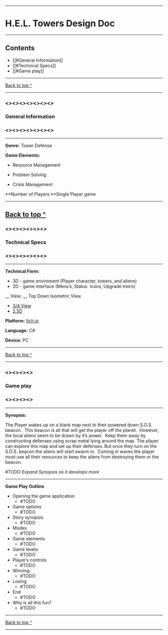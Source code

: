  ---
# H.E.L. Towers Design Doc

---


## Contents
- [[#General Information]]
- [[#Technical Specs]]
- [[#Game play]]

---

[Back to top ^](https://github.com/TelloVisionGames/HellTowers/tree/TelloVisionGames-patch-1#readme)

---

### <><><><><><><>
### General Information
### <><><><><><><>

---

**Genre:** Tower Defense



**Game Elements:**

- Resource Management

- Problem Solving

- Crisis Management


**Number of Players:**Single Player game

---

[Back to top ^](https://github.com/TelloVisionGames/HellTowers/tree/TelloVisionGames-patch-1#readme)
---

### <><><><><><>
### Technical Specs
### <><><><><><>

---

__Technical Form:__
- 3D - game enviroment (Player character, towers, and aliens)
-  2D - game interface (Menu’s, Status  Icons, Upgrade tree’s)


__  View: __ Top Down Isometric View
  - [3/4 View](https://tvtropes.org/pmwiki/pmwiki.php/Main/ThreeQuartersView)
  - [2.5D](https://tvtropes.org/pmwiki/pmwiki.php/Main/TwoAndAHalfD)


  __Platform:__ [Itch.io](https://itch.io/)
  
 

  __Language:__ C#

  __Device:__ PC
  
  ---

[Back to top ^](https://github.com/TelloVisionGames/HellTowers/tree/TelloVisionGames-patch-1#readme)

---

### <><><><>
### Game play
### <><><><>

---

__Synopsis:__

  The Player wakes up on a blank map next to their powered down S.O.S. beacon.  This beacon is all that will get the player off the planet.  However, the local aliens seem to be drawn by it’s power.  Keep them away by constructing defenses using scrap metal lying around the map. The player can explore this map and set up their defenses. But once they turn on the S.O.S. beacon the aliens will start swarm in.  Coming in waves the player must use all their resources to keep the aliens from destroying them or the beacon. 
  
  #TODO _Expand Synopsis as it develops more_
  
  ---
  

__Game Play Outline__


- Opening the game application
	- #TODO
- Game options 
	- #TODO
- Story synopsis
	- #TODO 
- Modes 
	- #TODO
- Game elements 
	- #TODO
- Game levels
	- #TODO 
- Player’s controls 
	- #TODO
- Winning 
	- #TODO
- Losing 
	- #TODO
- End 
	- #TODO
- Why is all this fun?
	- #TODO

---

[Back to top ^](https://github.com/TelloVisionGames/HellTowers/tree/TelloVisionGames-patch-1#readme)

---
